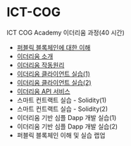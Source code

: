 # ICT-COG

ICT COG Academy 이더리움 과정(40 시간) 

* [퍼블릭 블록체인에 대한 이해](https://bit.ly/2SewknO)
* [이더리움 소개](https://bit.ly/3bJgWGD)
* [이더리움 작동원리](https://bit.ly/2Sb9hu3)
* [이더리움 클라이언트 실습(1)](https://bit.ly/3ugtPP5)
* [이더리움 클라이언트 실습(2)](https://bit.ly/3fHFwsG)
* [이더리움 API 서비스](https://bit.ly/2QMIJ1O)
* 스마트 컨트랙트 실습 - Solidity(1)
* 스마트 컨트랙트 실습 - Solidity(2)
* 이더리움 기반 심플 Dapp 개발 실습(1)
* 이더리움 기반 심플 Dapp 개발 실습(2)
* 퍼블릭 블록체인 이해 및 실습 랩업

